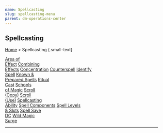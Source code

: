 ```yaml
---
name: Spellcasting
slug: spellcasting-menu
parent: dm-operations-center
---
```

## Spellcasting
[Home](dm-operations-center) > Spellcasting {.small-text}

<div class="menu-container">
    <a href="area-of-effect">Area of<br/> Effect</a>
    <a href="combining-effects">Combining<br/> Effects</a>
    <a href="concentration">Concentration</a>
    <a href="counterspell">Counterspell</a>
    <a href="identify-spell">Identify<br/> Spell</a>
    <a href="known-and-prepared">Known &<br/> Prepared Spells</a>
    <a href="ritual-cast">Ritual<br/> Cast</a>
    <a href="schools-of-magic">Schools<br/> of Magic</a>
    <a href="copy-scroll">Scroll<br/> (Copy)</a>
    <a href="use-scroll">Scroll<br/> (Use)</a>
    <a href="spell-ability">Spellcasting<br/> Ability</a>
    <a href="spell-components">Spell Components</a>
    <a href="spell-levels-and-slots">Spell Levels<br/> & Slots</a>
    <a href="spell-save-dc">Spell Save<br/> DC</a>
    <a href="wild-magic-surge">Wild Magic<br/> Surge</a>
</div>
<hr/>